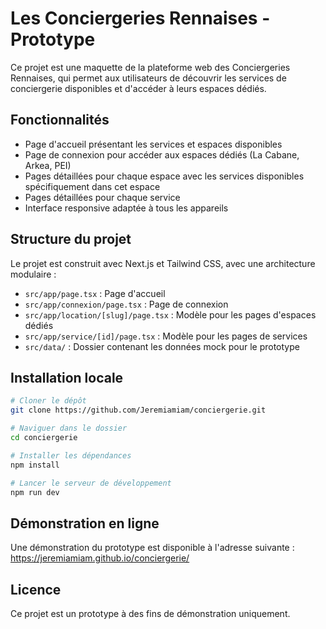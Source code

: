 # Les Conciergeries Rennaises - Prototype

Ce projet est une maquette de la plateforme web des Conciergeries Rennaises, qui permet aux utilisateurs de découvrir les services de conciergerie disponibles et d'accéder à leurs espaces dédiés.

## Fonctionnalités

- Page d'accueil présentant les services et espaces disponibles
- Page de connexion pour accéder aux espaces dédiés (La Cabane, Arkea, PEI)
- Pages détaillées pour chaque espace avec les services disponibles spécifiquement dans cet espace
- Pages détaillées pour chaque service
- Interface responsive adaptée à tous les appareils

## Structure du projet

Le projet est construit avec Next.js et Tailwind CSS, avec une architecture modulaire :

- `src/app/page.tsx` : Page d'accueil
- `src/app/connexion/page.tsx` : Page de connexion
- `src/app/location/[slug]/page.tsx` : Modèle pour les pages d'espaces dédiés
- `src/app/service/[id]/page.tsx` : Modèle pour les pages de services
- `src/data/` : Dossier contenant les données mock pour le prototype

## Installation locale

```bash
# Cloner le dépôt
git clone https://github.com/Jeremiamiam/conciergerie.git

# Naviguer dans le dossier
cd conciergerie

# Installer les dépendances
npm install

# Lancer le serveur de développement
npm run dev
```

## Démonstration en ligne

Une démonstration du prototype est disponible à l'adresse suivante :
https://jeremiamiam.github.io/conciergerie/

## Licence

Ce projet est un prototype à des fins de démonstration uniquement.
